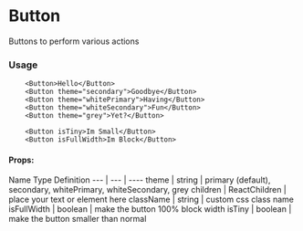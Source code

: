 # Button

Buttons to perform various actions


### Usage

        <Button>Hello</Button>
        <Button theme="secondary">Goodbye</Button>
        <Button theme="whitePrimary">Having</Button>
        <Button theme="whiteSecondary">Fun</Button>
        <Button theme="grey">Yet?</Button>

        <Button isTiny>Im Small</Button>
        <Button isFullWidth>Im Block</Button>


#### Props:

Name    Type  Definition
--- | --- | ----
theme | string | primary (default), secondary, whitePrimary, whiteSecondary, grey
children | ReactChildren | place your text or element here
className | string | custom css class name
isFullWidth | boolean | make the button 100% block width
isTiny | boolean | make the button smaller than normal


